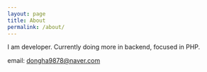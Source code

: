 ```yaml
---
layout: page
title: About
permalink: /about/
---
```


I am developer. Currently doing more in backend, focused in PHP.

email: dongha9878@naver.com
